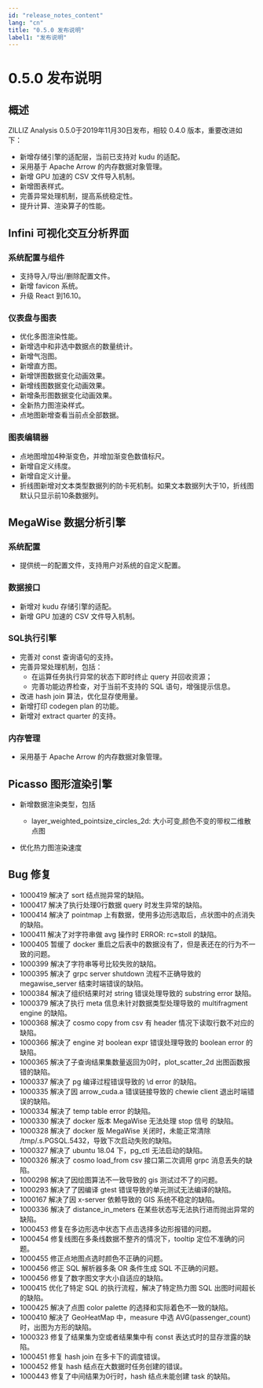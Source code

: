 ```yaml
---
id: "release_notes_content"
lang: "cn"
title: "0.5.0 发布说明"
label1: "发布说明"
---
```

# 0.5.0 发布说明


## 概述
ZILLIZ Analysis 0.5.0于2019年11月30日发布，相较 0.4.0 版本，重要改进如下：

- 新增存储引擎的适配层，当前已支持对 kudu 的适配。
- 采用基于 Apache Arrow 的内存数据对象管理。
- 新增 GPU 加速的 CSV 文件导入机制。
- 新增图表样式。
- 完善异常处理机制，提高系统稳定性。
- 提升计算、渲染算子的性能。


## Infini 可视化交互分析界面

### 系统配置与组件

- 支持导入/导出/删除配置文件。
- 新增 favicon 系统。
- 升级 React 到16.10。

### 仪表盘与图表

- 优化多图渲染性能。
- 新增选中和非选中数据点的数量统计。
- 新增气泡图。
- 新增直方图。
- 新增饼图数据变化动画效果。
- 新增线图数据变化动画效果。
- 新增条形图数据变化动画效果。
- 全新热力图渲染样式。
- 点地图新增查看当前点全部数据。

### 图表编辑器

- 点地图增加4种渐变色，并增加渐变色数值标尺。
- 新增自定义纬度。
- 新增自定义计量。
- 折线图新增对文本类型数据列的防卡死机制。如果文本数据列大于10，折线图默认只显示前10条数据列。


## MegaWise 数据分析引擎

### 系统配置

- 提供统一的配置文件，支持用户对系统的自定义配置。

### 数据接口

- 新增对 kudu 存储引擎的适配。
- 新增 GPU 加速的 CSV 文件导入机制。

### SQL执行引擎

- 完善对 const 查询语句的支持。
- 完善异常处理机制，包括：
    - 在运算任务执行异常的状态下即时终止 query 并回收资源；
    - 完善功能边界检查，对于当前不支持的 SQL 语句，增强提示信息。
- 改进 hash join 算法，优化显存使用量。
- 新增打印 codegen plan 的功能。
- 新增对 extract quarter 的支持。

### 内存管理

- 采用基于 Apache Arrow 的内存数据对象管理。

## Picasso 图形渲染引擎

- 新增数据渲染类型，包括

    - layer\_weighted\_pointsize\_circles\_2d: 大小可变,颜色不变的带权二维散点图

- 优化热力图渲染速度

## Bug 修复

- 1000419         解决了 sort 结点抛异常的缺陷。
- 1000417         解决了执行处理0行数据 query 时发生异常的缺陷。
- 1000414         解决了 pointmap 上有数据，使用多边形选取后，点状图中的点消失的缺陷。
- 1000411         解决了对字符串做 avg 操作时 ERROR: rc=stoll 的缺陷。
- 1000405         暂缓了 docker 重启之后表中的数据没有了，但是表还在的行为不一致的问题。
- 1000399         解决了字符串等号比较失败的缺陷。
- 1000395         解决了 grpc server shutdown 流程不正确导致的 megawise\_server 结束时端错误的缺陷。
- 1000384         解决了组织结果时对 string 错误处理导致的 substring error 缺陷。
- 1000379         解决了执行 meta 信息未针对数据类型处理导致的 multifragment engine 的缺陷。
- 1000368         解决了 cosmo copy from csv 有 header 情况下读取行数不对应的缺陷。
- 1000366         解决了 engine 对 boolean expr 错误处理导致的 boolean error 的缺陷。
- 1000365         解决了子查询结果集数量返回为0时，plot_scatter\_2d 出图函数报错的缺陷。
- 1000337         解决了 pg 编译过程错误导致的 \d error 的缺陷。
- 1000335         解决了因 arrow\_cuda.a 错误链接导致的 chewie client 退出时端错误的缺陷。
- 1000334         解决了 temp table error 的缺陷。
- 1000330         解决了 docker 版本 MegaWise 无法处理 stop 信号 的缺陷。
- 1000328         解决了 docker 版 MegaWise 关闭时，未能正常清除 /tmp/.s.PGSQL.5432，导致下次启动失败的缺陷。
- 1000327         解决了 ubuntu 18.04 下，pg\_ctl 无法启动的缺陷。
- 1000326         解决了 cosmo load_from csv 接口第二次调用 grpc 消息丢失的缺陷。
- 1000298         解决了因绘图算法不一致导致的 gis 测试过不了的问题。
- 1000293         解决了了因编译 gtest 错误导致的单元测试无法编译的缺陷。
- 1000167         解决了因 x-server 依赖导致的 GIS 系统不稳定的缺陷。
- 1000336         解决了 distance\_in\_meters 在某些状态写无法执行进而抛出异常的缺陷。
- 1000453         修复在多边形选中状态下点击选择多边形报错的问题。
- 1000454         修复线图在多条线数据不整齐的情况下，tooltip 定位不准确的问题。
- 1000455         修正点地图点选时颜色不正确的问题。
- 1000456         修正 SQL 解析器多条 OR 条件生成 SQL 不正确的问题。
- 1000456         修复了数字图文字大小自适应的缺陷。
- 1000415         优化了特定 SQL 的执行流程，解决了特定热力图 SQL 出图时间超长的缺陷。
- 1000425         解决了点图 color palette 的选择和实际着色不一致的缺陷。
- 1000410         解决了 GeoHeatMap 中，measure 中选 AVG(passenger_count) 时，出图为方形的缺陷。
- 1000323         修复了结果集为空或者结果集中有 const 表达式时的显存泄露的缺陷。
- 1000451         修复 hash join 在多卡下的调度错误。
- 1000452         修复 hash 结点在大数据时任务创建的错误。
- 1000443         修复了中间结果为0行时，hash 结点未能创建 task 的缺陷。
